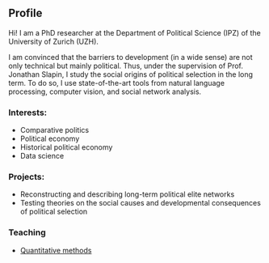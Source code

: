 ## Profile
Hi! I am a PhD researcher at the Department of Political Science (IPZ) of the University of Zurich (UZH).

I am convinced that the barriers to development (in a wide sense) are not only technical but mainly political. Thus, under the supervision of Prof. Jonathan Slapin, I study the social origins of political selection in the long term. To do so, I use state-of-the-art tools from natural language processing, computer vision, and social network analysis.



### Interests:

- Comparative politics
- Political economy
- Historical political economy
- Data science

### Projects:

- Reconstructing and describing long-term political elite networks
- Testing theories on the social causes and developmental consequences of political selection

### Teaching

- [Quantitative methods](https://www.google.com/maps)
